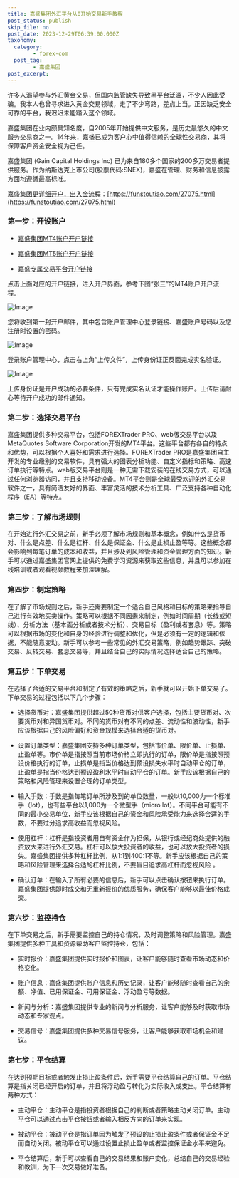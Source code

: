 ```yaml
---
title: 嘉盛集团外汇平台从0开始交易新手教程
post_status: publish
skip_file: no
post_date: 2023-12-29T06:39:00.000Z
taxonomy:
  category:
        - forex-com
  post_tag:
        - 嘉盛集团
post_excerpt: 
---
```

许多人渴望参与外汇黄金交易，但国内监管缺失导致黑平台泛滥，不少人因此受骗。我本人也曾寻求进入黄金交易领域，走了不少弯路，差点上当。正因缺乏安全可靠的平台，我迟迟未能踏入这个领域。

嘉盛集团在业内颇具知名度，自2005年开始提供中文服务，是历史最悠久的中文服务交易商之一。14年来，嘉盛已成为客户心中值得信赖的全球性交易商，其将保障客户资金安全视为己任。

嘉盛集团 (Gain Capital Holdings Inc) 已为来自180多个国家的200多万交易者提供服务。作为纳斯达克上市公司(股票代码:SNEX)，嘉盛在管理、财务和信息披露方面均遵循最高标准。

[嘉盛集团更详细开户，出入金流程](https://funstoutiao.com/27075.html)：[https://funstoutiao.com/27075.html](https://funstoutiao.com/27075.html)

### 第一步：开设账户

* [嘉盛集团MT4账户开户链接](https://s.ssgg.net/jsmt4)

* [嘉盛集团MT5账户开户链接](https://s.ssgg.net/jsmt5)

* [嘉盛专属交易平台开户链接](https://s.ssgg.net/js)

点击上面对应的开户链接，进入开户界面，参考下图“张三”的MT4账户开户流程。

![Image](https://prod-files-secure.s3.us-west-2.amazonaws.com/39ed1227-6d7d-4570-be36-9ccd4a2c4241/7a167aea-686b-400d-af59-4e18eb607a40/640.png?X-Amz-Algorithm=AWS4-HMAC-SHA256&X-Amz-Content-Sha256=UNSIGNED-PAYLOAD&X-Amz-Credential=ASIAZI2LB466XGBXCSJT%2F20250901%2Fus-west-2%2Fs3%2Faws4_request&X-Amz-Date=20250901T041310Z&X-Amz-Expires=3600&X-Amz-Security-Token=IQoJb3JpZ2luX2VjEKP%2F%2F%2F%2F%2F%2F%2F%2F%2F%2FwEaCXVzLXdlc3QtMiJHMEUCIQCc%2Brg2i0nx0F%2BooOQ16ffR8B9T7QW0v3ul0Bpgj4bjuQIgXKgAegvK0uwb1exNX4qLKLACQI6g40KMcHNejfSgSksqiAQI%2FP%2F%2F%2F%2F%2F%2F%2F%2F%2F%2FARAAGgw2Mzc0MjMxODM4MDUiDLWO6G%2FlGzOhsYi5vCrcA4V87d%2FMYBnGukGjpeJ3wVAXmM8orPxDlbDoHXvh4etFIxVEI%2FiyIuOu78pUSfXODgmwyI8KV0kVCu%2FGkFCPrW0MGexcDdNJQ75Khguiw2MtVE7ncEOMXNm4MOlf7JFo6eLXeoEV%2FwSA7pRAh%2BtCyJnJ0DmIjpPRAzIJ%2BT5rZXJgHpbStZ2gXbh2GUfZY97RMN1F8MlPFGLGg8rNo3J%2Bjf8%2B%2BpBzQE4%2FhlSq0stslxW3tHELuqeXd32bbC5c5ueBXodvtPY4LAYC7hXMPwWBl0swedHCBCteLdZnnvs4dajYUn2AWs6X2vmazzCbsq2%2BN98DYbgNrlurARQ6tAIWXUJCnDXBGzbCHzct2VpoKFaYxCe7t2uS9OVSak6lSBw0TQJZ3yF8Kj0qI8XNi1HrVZLamuV3E1kMW8JsbUsZVbraqeMYdHwiNVucP3dkH15kdiOFADJy%2FLxya9YVuBC3L5voqOYkFddMNoQ%2FG0%2F6PMdgvxOK7xcvCGEwzlG607r20No2Tkxaah19cvEBJCxhDYoQRfk5xSNheJrTKSfEQ9oKDMgSFWCp7cUqMYb6rmka3CM%2FaibIWP7KizrobnZytz4vGSXA3JVv5q8rzVLl5nIiypBxG3clCMznZ8NkMPSc1MUGOqUBBaeRAPT9awsP6mdn8lqqgLW3HH6Ol3IBLuopGIBNJ2zAJU%2FYHKqA1S9%2FcGyohISOkCjbLe6KyOu0OY4cGczNdrMq6tOxO%2BOGjCErNfLXINZ8OMc8IauLK97tW7PvOoarnhFL85KZYGpTR0aW4wLvE3Wr7sHVy%2BZyjEukKwX5lsv4ckTXJJgPm8zz0hQ7m3JhEDpT81qN7LvZmMBGHpYkfbGob25p&X-Amz-Signature=11a1fcd04f7e4cd1a821fbb37d88a6ac2dc35108da109af1ffa0741d7722dabe&X-Amz-SignedHeaders=host&x-amz-checksum-mode=ENABLED&x-id=GetObject)

您将收到第一封开户邮件，其中包含账户管理中心登录链接、嘉盛账户号码以及您注册时设置的密码。

![Image](https://prod-files-secure.s3.us-west-2.amazonaws.com/39ed1227-6d7d-4570-be36-9ccd4a2c4241/eaa1c6b3-2877-4284-a0e1-530e222c27fb/image.png?X-Amz-Algorithm=AWS4-HMAC-SHA256&X-Amz-Content-Sha256=UNSIGNED-PAYLOAD&X-Amz-Credential=ASIAZI2LB466XGBXCSJT%2F20250901%2Fus-west-2%2Fs3%2Faws4_request&X-Amz-Date=20250901T041310Z&X-Amz-Expires=3600&X-Amz-Security-Token=IQoJb3JpZ2luX2VjEKP%2F%2F%2F%2F%2F%2F%2F%2F%2F%2FwEaCXVzLXdlc3QtMiJHMEUCIQCc%2Brg2i0nx0F%2BooOQ16ffR8B9T7QW0v3ul0Bpgj4bjuQIgXKgAegvK0uwb1exNX4qLKLACQI6g40KMcHNejfSgSksqiAQI%2FP%2F%2F%2F%2F%2F%2F%2F%2F%2F%2FARAAGgw2Mzc0MjMxODM4MDUiDLWO6G%2FlGzOhsYi5vCrcA4V87d%2FMYBnGukGjpeJ3wVAXmM8orPxDlbDoHXvh4etFIxVEI%2FiyIuOu78pUSfXODgmwyI8KV0kVCu%2FGkFCPrW0MGexcDdNJQ75Khguiw2MtVE7ncEOMXNm4MOlf7JFo6eLXeoEV%2FwSA7pRAh%2BtCyJnJ0DmIjpPRAzIJ%2BT5rZXJgHpbStZ2gXbh2GUfZY97RMN1F8MlPFGLGg8rNo3J%2Bjf8%2B%2BpBzQE4%2FhlSq0stslxW3tHELuqeXd32bbC5c5ueBXodvtPY4LAYC7hXMPwWBl0swedHCBCteLdZnnvs4dajYUn2AWs6X2vmazzCbsq2%2BN98DYbgNrlurARQ6tAIWXUJCnDXBGzbCHzct2VpoKFaYxCe7t2uS9OVSak6lSBw0TQJZ3yF8Kj0qI8XNi1HrVZLamuV3E1kMW8JsbUsZVbraqeMYdHwiNVucP3dkH15kdiOFADJy%2FLxya9YVuBC3L5voqOYkFddMNoQ%2FG0%2F6PMdgvxOK7xcvCGEwzlG607r20No2Tkxaah19cvEBJCxhDYoQRfk5xSNheJrTKSfEQ9oKDMgSFWCp7cUqMYb6rmka3CM%2FaibIWP7KizrobnZytz4vGSXA3JVv5q8rzVLl5nIiypBxG3clCMznZ8NkMPSc1MUGOqUBBaeRAPT9awsP6mdn8lqqgLW3HH6Ol3IBLuopGIBNJ2zAJU%2FYHKqA1S9%2FcGyohISOkCjbLe6KyOu0OY4cGczNdrMq6tOxO%2BOGjCErNfLXINZ8OMc8IauLK97tW7PvOoarnhFL85KZYGpTR0aW4wLvE3Wr7sHVy%2BZyjEukKwX5lsv4ckTXJJgPm8zz0hQ7m3JhEDpT81qN7LvZmMBGHpYkfbGob25p&X-Amz-Signature=b6437cb83cef62fa87769e8a443e2b0b17f99027cfdec55184ee4bf31f4eefa1&X-Amz-SignedHeaders=host&x-amz-checksum-mode=ENABLED&x-id=GetObject)

登录账户管理中心，点击右上角“上传文件”，上传身份证正反面完成实名验证。

![Image](https://prod-files-secure.s3.us-west-2.amazonaws.com/39ed1227-6d7d-4570-be36-9ccd4a2c4241/54090639-09fc-46b4-a135-e0289f707147/image.png?X-Amz-Algorithm=AWS4-HMAC-SHA256&X-Amz-Content-Sha256=UNSIGNED-PAYLOAD&X-Amz-Credential=ASIAZI2LB466XGBXCSJT%2F20250901%2Fus-west-2%2Fs3%2Faws4_request&X-Amz-Date=20250901T041310Z&X-Amz-Expires=3600&X-Amz-Security-Token=IQoJb3JpZ2luX2VjEKP%2F%2F%2F%2F%2F%2F%2F%2F%2F%2FwEaCXVzLXdlc3QtMiJHMEUCIQCc%2Brg2i0nx0F%2BooOQ16ffR8B9T7QW0v3ul0Bpgj4bjuQIgXKgAegvK0uwb1exNX4qLKLACQI6g40KMcHNejfSgSksqiAQI%2FP%2F%2F%2F%2F%2F%2F%2F%2F%2F%2FARAAGgw2Mzc0MjMxODM4MDUiDLWO6G%2FlGzOhsYi5vCrcA4V87d%2FMYBnGukGjpeJ3wVAXmM8orPxDlbDoHXvh4etFIxVEI%2FiyIuOu78pUSfXODgmwyI8KV0kVCu%2FGkFCPrW0MGexcDdNJQ75Khguiw2MtVE7ncEOMXNm4MOlf7JFo6eLXeoEV%2FwSA7pRAh%2BtCyJnJ0DmIjpPRAzIJ%2BT5rZXJgHpbStZ2gXbh2GUfZY97RMN1F8MlPFGLGg8rNo3J%2Bjf8%2B%2BpBzQE4%2FhlSq0stslxW3tHELuqeXd32bbC5c5ueBXodvtPY4LAYC7hXMPwWBl0swedHCBCteLdZnnvs4dajYUn2AWs6X2vmazzCbsq2%2BN98DYbgNrlurARQ6tAIWXUJCnDXBGzbCHzct2VpoKFaYxCe7t2uS9OVSak6lSBw0TQJZ3yF8Kj0qI8XNi1HrVZLamuV3E1kMW8JsbUsZVbraqeMYdHwiNVucP3dkH15kdiOFADJy%2FLxya9YVuBC3L5voqOYkFddMNoQ%2FG0%2F6PMdgvxOK7xcvCGEwzlG607r20No2Tkxaah19cvEBJCxhDYoQRfk5xSNheJrTKSfEQ9oKDMgSFWCp7cUqMYb6rmka3CM%2FaibIWP7KizrobnZytz4vGSXA3JVv5q8rzVLl5nIiypBxG3clCMznZ8NkMPSc1MUGOqUBBaeRAPT9awsP6mdn8lqqgLW3HH6Ol3IBLuopGIBNJ2zAJU%2FYHKqA1S9%2FcGyohISOkCjbLe6KyOu0OY4cGczNdrMq6tOxO%2BOGjCErNfLXINZ8OMc8IauLK97tW7PvOoarnhFL85KZYGpTR0aW4wLvE3Wr7sHVy%2BZyjEukKwX5lsv4ckTXJJgPm8zz0hQ7m3JhEDpT81qN7LvZmMBGHpYkfbGob25p&X-Amz-Signature=796934f829d7d32215268e29fcb0469c5c078bbf655ca45c52c112162f556837&X-Amz-SignedHeaders=host&x-amz-checksum-mode=ENABLED&x-id=GetObject)

上传身份证是开户成功的必要条件，只有完成实名认证才能操作账户。上传后请耐心等待开户成功的邮件通知。

### 第二步：选择交易平台

嘉盛集团提供多种交易平台，包括FOREXTrader PRO、web版交易平台以及MetaQuotes Software Corporation开发的MT4平台。这些平台都有各自的特点和优势，可以根据个人喜好和需求进行选择。FOREXTrader PRO是嘉盛集团自主开发的专业级别的交易软件，具有强大的图表分析功能、自定义指标和策略、高速订单执行等特点。web版交易平台则是一种无需下载安装的在线交易方式，可以通过任何浏览器访问，并且支持移动设备。MT4平台则是全球最受欢迎的外汇交易软件之一，具有简洁友好的界面、丰富灵活的技术分析工具、广泛支持各种自动化程序（EA）等特点。

### 第三步：了解市场规则

在开始进行外汇交易之前，新手必须了解市场规则和基本概念，例如什么是货币对、什么是点差、什么是杠杆、什么是保证金、什么是止损止盈等等。这些概念都会影响到每笔订单的成本和收益，并且涉及到风险管理和资金管理方面的知识。新手可以通过嘉盛集团官网上提供的免费学习资源来获取这些信息，并且可以参加在线培训或者观看视频教程来加深理解。

### 第四步：制定策略

在了解了市场规则之后，新手还需要制定一个适合自己风格和目标的策略来指导自己进行有效地买卖操作。策略可以根据不同因素来制定，例如时间周期（长线或短线）、分析方法（基本面分析或者技术分析）、交易目标（盈利或者套息）等。策略可以根据市场的变化和自身的经验进行调整和优化，但是必须有一定的逻辑和依据，不能随意变动。新手可以参考一些常见的外汇交易策略，例如趋势跟踪、突破交易、反转交易、套息交易等，并且结合自己的实际情况选择适合自己的策略。

### 第五步：下单交易

在选择了合适的交易平台和制定了有效的策略之后，新手就可以开始下单交易了。下单交易的过程包括以下几个步骤：

* 选择货币对：嘉盛集团提供超过50种货币对供客户选择，包括主要货币对、次要货币对和异国货币对。不同的货币对有不同的点差、流动性和波动性，新手应该根据自己的风险偏好和资金规模来选择合适的货币对。

* 设置订单类型：嘉盛集团支持多种订单类型，包括市价单、限价单、止损单、止盈单等。市价单是指按照当前市场价格立即执行的订单，限价单是指按照预设价格执行的订单，止损单是指当价格达到预设损失水平时自动平仓的订单，止盈单是指当价格达到预设盈利水平时自动平仓的订单。新手应该根据自己的策略和风险管理来设置合理的订单类型。

* 输入手数：手数是指每笔订单所涉及到的单位数量，一般以10,000为一个标准手（lot），也有些平台以1,000为一个微型手（micro lot）。不同平台可能有不同的最小交易单位，新手应该根据自己的资金和风险承受能力来选择合适的手数，不要过分追求高收益而忽视风险。

* 使用杠杆：杠杆是指投资者用自有资金作为担保，从银行或经纪商处提供的融资放大来进行外汇交易。杠杆可以放大投资者的收益，也可以放大投资者的损失。嘉盛集团提供多种杠杆比例，从1:1到400:1不等。新手应该根据自己的策略和风险管理来选择合适的杠杆比例，不要盲目追求高杠杆而忽视风险 。

* 确认订单：在输入了所有必要的信息后，新手可以点击确认按钮来执行订单。嘉盛集团提供即时成交和无重新报价的优质服务，确保客户能够以最佳价格成交。

### 第六步：监控持仓

在下单交易之后，新手需要监控自己的持仓情况，及时调整策略和风险管理。嘉盛集团提供多种工具和资源帮助客户监控持仓，包括：

* 实时报价：嘉盛集团提供实时报价和图表，让客户能够随时查看市场动态和价格变化。

* 账户信息：嘉盛集团提供账户信息和历史记录，让客户能够随时查看自己的余额、净值、已用保证金、可用保证金、浮动盈亏等数据。

* 新闻与分析：嘉盛集团提供专业的新闻与分析服务，让客户能够及时获取市场动态和专家观点。

* 交易信号：嘉盛集团提供多种交易信号服务，让客户能够获取市场机会和建议。

### 第七步：平仓结算

在达到预期目标或者触发止损止盈条件后，新手需要平仓结算自己的订单。平仓结算是指关闭已经开启的订单，并且将浮动盈亏转化为实际收入或支出。平仓结算有两种方式：

* 主动平仓：主动平仓是指投资者根据自己的判断或者策略主动关闭订单。主动平仓可以通过点击平仓按钮或者输入相反方向的订单来实现。

* 被动平仓：被动平仓是指订单因为触发了预设的止损止盈条件或者保证金不足而自动关闭。被动平仓可以通过设置止损止盈单或者监控保证金水平来避免。

* 平仓结算后，新手可以查看自己的交易结果和账户变化，总结自己的交易经验和教训，为下一次交易做好准备。